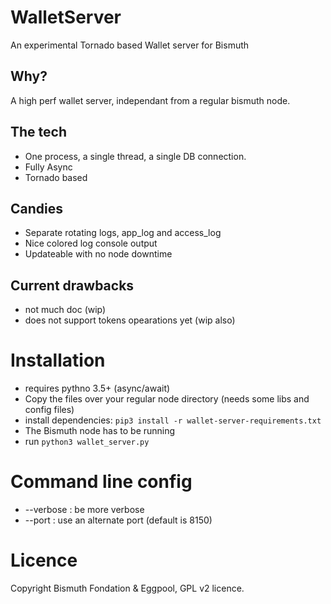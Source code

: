 # WalletServer
An experimental Tornado based Wallet server for Bismuth

## Why?
A high perf wallet server, independant from a regular bismuth node.

## The tech
* One process, a single thread, a single DB connection.
* Fully Async
* Tornado based

## Candies
* Separate rotating logs, app_log and access_log
* Nice colored log console output
* Updateable with no node downtime

## Current drawbacks
* not much doc (wip)
* does not support tokens opearations yet (wip also)

# Installation

* requires pythno 3.5+ (async/await)
* Copy the files over your regular node directory (needs some libs and config files)
* install dependencies: `pip3 install -r wallet-server-requirements.txt`
* The Bismuth node has to be running
* run `python3 wallet_server.py`

# Command line config

* --verbose : be more verbose
* --port : use an alternate port (default is 8150)

# Licence

Copyright Bismuth Fondation & Eggpool, GPL v2 licence.
